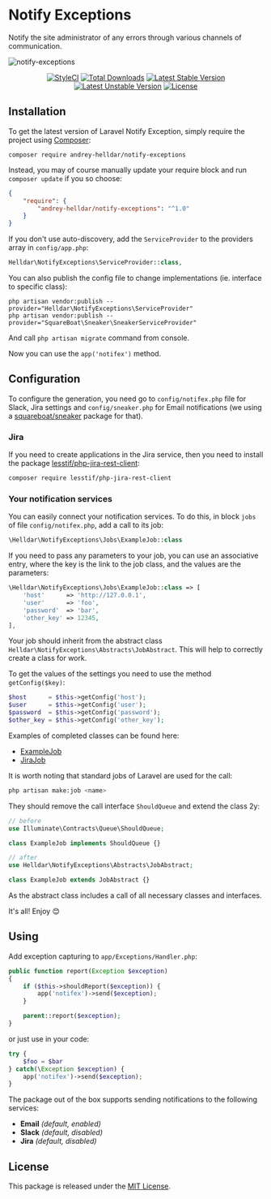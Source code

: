 # Notify Exceptions

Notify the site administrator of any errors through various channels of communication.

![notify-exceptions](https://user-images.githubusercontent.com/10347617/46622131-2424e080-cb32-11e8-8381-b98f2465191a.png)

<p align="center">
    <a href="https://styleci.io/repos/152111546"><img src="https://styleci.io/repos/152111546/shield" alt="StyleCI" /></a>
    <a href="https://packagist.org/packages/andrey-helldar/notify-exceptions"><img src="https://img.shields.io/packagist/dt/andrey-helldar/notify-exceptions.svg?style=flat-square" alt="Total Downloads" /></a>
    <a href="https://packagist.org/packages/andrey-helldar/notify-exceptions"><img src="https://poser.pugx.org/andrey-helldar/notify-exceptions/v/stable?format=flat-square" alt="Latest Stable Version" /></a>
    <a href="https://packagist.org/packages/andrey-helldar/notify-exceptions"><img src="https://poser.pugx.org/andrey-helldar/notify-exceptions/v/unstable?format=flat-square" alt="Latest Unstable Version" /></a>
    <a href="LICENSE"><img src="https://poser.pugx.org/andrey-helldar/notify-exceptions/license?format=flat-square" alt="License" /></a>
</p>


## Installation

To get the latest version of Laravel Notify Exception, simply require the project using [Composer](https://getcomposer.org):

```
composer require andrey-helldar/notify-exceptions
```

Instead, you may of course manually update your require block and run `composer update` if you so choose:

```json
{
    "require": {
        "andrey-helldar/notify-exceptions": "^1.0"
    }
}
```

If you don't use auto-discovery, add the `ServiceProvider` to the providers array in `config/app.php`:

```php
Helldar\NotifyExceptions\ServiceProvider::class,
```

You can also publish the config file to change implementations (ie. interface to specific class):

```
php artisan vendor:publish --provider="Helldar\NotifyExceptions\ServiceProvider"
php artisan vendor:publish --provider="SquareBoat\Sneaker\SneakerServiceProvider"
```

And call `php artisan migrate` command from console. 

Now you can use the `app('notifex')` method.


## Configuration

To configure the generation, you need go to `config/notifex.php` file for Slack, Jira settings and `config/sneaker.php` for Email notifications (we using a [squareboat/sneaker](https://github.com/squareboat/sneaker) package for that).


### Jira

If you need to create applications in the Jira service, then you need to install the package [lesstif/php-jira-rest-client](https://github.com/lesstif/php-jira-rest-client):
```bash
composer require lesstif/php-jira-rest-client
```


### Your notification services

You can easily connect your notification services. To do this, in block `jobs` of file `config/notifex.php`, add a call to its job:
```php
\Helldar\NotifyExceptions\Jobs\ExampleJob::class
```

If you need to pass any parameters to your job, you can use an associative entry, where the key is the link to the job class, and the values are the parameters:
```php
\Helldar\NotifyExceptions\Jobs\ExampleJob::class => [
    'host'      => 'http://127.0.0.1',
    'user'      => 'foo',
    'password'  => 'bar',
    'other_key' => 12345,
],
```

Your job should inherit from the abstract class `Helldar\NotifyExceptions\Abstracts\JobAbstract`. This will help to correctly create a class for work.

To get the values of the settings you need to use the method `getConfig($key)`:
```php
$host      = $this->getConfig('host');
$user      = $this->getConfig('user');
$password  = $this->getConfig('password');
$other_key = $this->getConfig('other_key');
```

Examples of completed classes can be found here:
* [ExampleJob](src/Jobs/ExampleJob.php)
* [JiraJob](src/Jobs/JiraJob.php)

It is worth noting that standard jobs of Laravel are used for the call:
```bash
php artisan make:job <name>
```

They should remove the call interface `ShouldQueue` and extend the class 2y:
```php
// before
use Illuminate\Contracts\Queue\ShouldQueue;

class ExampleJob implements ShouldQueue {}

// after
use Helldar\NotifyExceptions\Abstracts\JobAbstract;

class ExampleJob extends JobAbstract {}
```

As the abstract class includes a call of all necessary classes and interfaces.

It's all! Enjoy 😊


## Using

Add exception capturing to `app/Exceptions/Handler.php`:

```php
public function report(Exception $exception)
{
    if ($this->shouldReport($exception)) {
        app('notifex')->send($exception);
    }

    parent::report($exception);
}
```

or just use in your code:
```php
try {
    $foo = $bar
} catch(\Exception $exception) {
    app('notifex')->send($exception);
}
```

The package out of the box supports sending notifications to the following services:
* **Email** _(default, enabled)_
* **Slack** _(default, disabled)_
* **Jira** _(default, disabled)_


## License

This package is released under the [MIT License](LICENSE).
